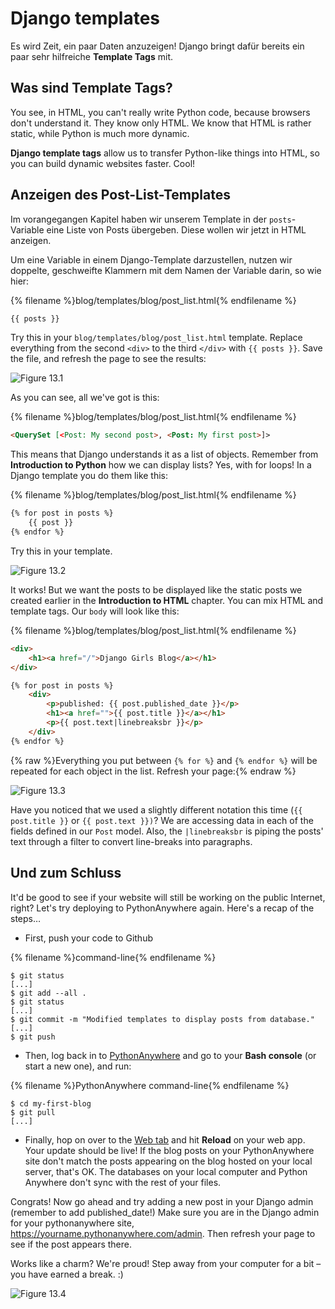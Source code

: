 # Django templates

Es wird Zeit, ein paar Daten anzuzeigen! Django bringt dafür bereits ein paar sehr hilfreiche **Template Tags** mit.

## Was sind Template Tags?

You see, in HTML, you can't really write Python code, because browsers don't understand it. They know only HTML. We know that HTML is rather static, while Python is much more dynamic.

**Django template tags** allow us to transfer Python-like things into HTML, so you can build dynamic websites faster. Cool!

## Anzeigen des Post-List-Templates

Im vorangegangen Kapitel haben wir unserem Template in der `posts`-Variable eine Liste von Posts übergeben. Diese wollen wir jetzt in HTML anzeigen.

Um eine Variable in einem Django-Template darzustellen, nutzen wir doppelte, geschweifte Klammern mit dem Namen der Variable darin, so wie hier:

{% filename %}blog/templates/blog/post_list.html{% endfilename %}

```html
{{ posts }}
```

Try this in your `blog/templates/blog/post_list.html` template. Replace everything from the second `<div>` to the third `</div>` with `{{ posts }}`. Save the file, and refresh the page to see the results:

![Figure 13.1](images/step1.png)

As you can see, all we've got is this:

{% filename %}blog/templates/blog/post_list.html{% endfilename %}

```html
<QuerySet [<Post: My second post>, <Post: My first post>]>
```

This means that Django understands it as a list of objects. Remember from **Introduction to Python** how we can display lists? Yes, with for loops! In a Django template you do them like this:

{% filename %}blog/templates/blog/post_list.html{% endfilename %}

```html
{% for post in posts %}
    {{ post }}
{% endfor %}
```

Try this in your template.

![Figure 13.2](images/step2.png)

It works! But we want the posts to be displayed like the static posts we created earlier in the **Introduction to HTML** chapter. You can mix HTML and template tags. Our `body` will look like this:

{% filename %}blog/templates/blog/post_list.html{% endfilename %}

```html
<div>
    <h1><a href="/">Django Girls Blog</a></h1>
</div>

{% for post in posts %}
    <div>
        <p>published: {{ post.published_date }}</p>
        <h1><a href="">{{ post.title }}</a></h1>
        <p>{{ post.text|linebreaksbr }}</p>
    </div>
{% endfor %}
```

{% raw %}Everything you put between `{% for %}` and `{% endfor %}` will be repeated for each object in the list. Refresh your page:{% endraw %}

![Figure 13.3](images/step3.png)

Have you noticed that we used a slightly different notation this time (`{{ post.title }}` or `{{ post.text }})`? We are accessing data in each of the fields defined in our `Post` model. Also, the `|linebreaksbr` is piping the posts' text through a filter to convert line-breaks into paragraphs.

## Und zum Schluss

It'd be good to see if your website will still be working on the public Internet, right? Let's try deploying to PythonAnywhere again. Here's a recap of the steps…

* First, push your code to Github

{% filename %}command-line{% endfilename %}

    $ git status
    [...]
    $ git add --all .
    $ git status
    [...]
    $ git commit -m "Modified templates to display posts from database."
    [...]
    $ git push
    

* Then, log back in to [PythonAnywhere](https://www.pythonanywhere.com/consoles/) and go to your **Bash console** (or start a new one), and run:

{% filename %}PythonAnywhere command-line{% endfilename %}

    $ cd my-first-blog
    $ git pull
    [...]
    

* Finally, hop on over to the [Web tab](https://www.pythonanywhere.com/web_app_setup/) and hit **Reload** on your web app. Your update should be live! If the blog posts on your PythonAnywhere site don't match the posts appearing on the blog hosted on your local server, that's OK. The databases on your local computer and Python Anywhere don't sync with the rest of your files.

Congrats! Now go ahead and try adding a new post in your Django admin (remember to add published_date!) Make sure you are in the Django admin for your pythonanywhere site, https://yourname.pythonanywhere.com/admin. Then refresh your page to see if the post appears there.

Works like a charm? We're proud! Step away from your computer for a bit – you have earned a break. :)

![Figure 13.4](images/donut.png)